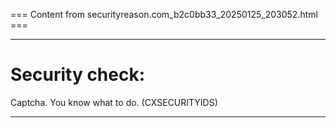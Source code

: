 === Content from securityreason.com_b2c0bb33_20250125_203052.html ===


---

# Security check:

Captcha. You know what to do. (CXSECURITYIDS)

---


